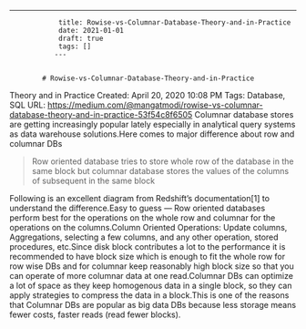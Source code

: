 ---
                title: Rowise-vs-Columnar-Database-Theory-and-in-Practice
                date: 2021-01-01    
                draft: true
                tags: []
               ---


            # Rowise-vs-Columnar-Database-Theory-and-in-Practice

Theory and in Practice
Created: April 20, 2020 10:08 PM
Tags: Database, SQL
URL: https://medium.com/@mangatmodi/rowise-vs-columnar-database-theory-and-in-practice-53f54c8f6505
Columnar database stores are getting increasingly popular lately especially in analytical query systems as data warehouse solutions.Here comes to major difference about row and columnar DBs
> Row oriented database tries to store whole row of the database in the same block but columnar database stores the values of the columns of subsequent in the same block
>
Following is an excellent diagram from Redshift’s documentation[1] to understand the difference.Easy to guess — Row oriented databases perform best for the operations on the whole row and columnar for the operations on the columns.Column Oriented Operations: Update columns, Aggregations, selecting a few columns, and any other operation, stored procedures, etc.Since disk block contributes a lot to the performance it is recommended to have block size which is enough to fit the whole row for row wise DBs and for columnar keep reasonably high block size so that you can operate of more columnar data at one read.Columnar DBs can optimize a lot of space as they keep homogenous data in a single block, so they can apply strategies to compress the data in a block.This is one of the reasons that Columnar DBs are popular as big data DBs because less storage means fewer costs, faster reads (read fewer blocks).